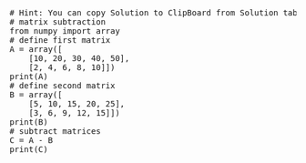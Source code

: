 <pre class="file" data-target="clipboard">
# Hint: You can copy Solution to ClipBoard from Solution tab
# matrix subtraction
from numpy import array
# define first matrix
A = array([
	[10, 20, 30, 40, 50],
	[2, 4, 6, 8, 10]])
print(A)
# define second matrix
B = array([
	[5, 10, 15, 20, 25],
	[3, 6, 9, 12, 15]])
print(B)
# subtract matrices
C = A - B
print(C)
</pre>

